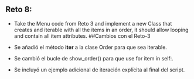 ## Reto 8: 
- Take the Menu code from Reto 3 and implement a new Class that creates and iterable with all the items in an order, it should allow looping and contain all item attributes.
##Cambios con el Reto-3
- Se añadió el método __iter__ a la clase Order para que sea iterable.

- Se cambió el bucle de show_order() para que use for item in self:.

- Se incluyó un ejemplo adicional de iteración explícita al final del script.
